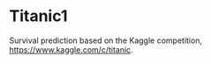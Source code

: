# Titanic1

Survival prediction based on the Kaggle competition, https://www.kaggle.com/c/titanic. 
